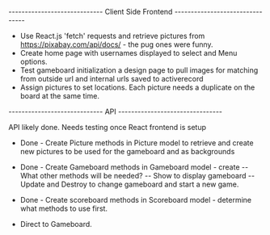 ----------------------------- Client Side Frontend --------------------------------

- Use React.js 'fetch' requests and retrieve pictures from https://pixabay.com/api/docs/ -  the pug ones were funny.
- Create home page with usernames displayed to select and Menu options.
- Test gameboard initialization a design page to pull images for matching from outside url and internal urls saved to           activerecord
- Assign pictures to set locations.  Each picture needs a duplicate on the board at the same time.


----------------------------- API --------------------------------

API likely done.  Needs testing once React frontend  is setup

- Done - Create Picture methods in Picture model to retrieve and create new pictures to be used for the gameboard and as backgrounds

- Done - Create Gameboard methods in Gameboard model - create --  What other methods will be needed? -- Show to display gameboard -- Update and Destroy to change gameboard and start a new game.

- Done - Create scoreboard methods in Scoreboard model - determine  what methods to use first.
- Direct to Gameboard.


